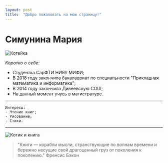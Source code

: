 ```yaml
---
layout: post
title:  "Добро пожаловать на мою страницу!"
--- 
```

# Симунина Мария #    

![](http://www.1zoom.me/big2/881/254231-Sepik.jpg "Котейка")  

_Коротко о себе:_  
* Студентка СарФТИ НИЯУ МИФИ;  
* В 2018 году закончила бакалавриат по специальности "Прикладная математика и информатика";    
* В 2014 году закончила Дивеевскую СОШ;   
* На данный момент учусь в магистратуре.  

* * * * *    
```  
Интересы:  
- Чтение книг;  
- Рисование;    
- Стихи. 
```  
* * * * *  
![](https://i.pinimg.com/originals/4d/f6/1b/4df61b89ef51c17ab4f5d3ee2bc55313.jpg "Котик и книга")


>"Книги — корабли мысли, странствующие по волнам времени и бережно несущие свой драгоценный груз от поколения к поколению."
Френсис Бэкон




